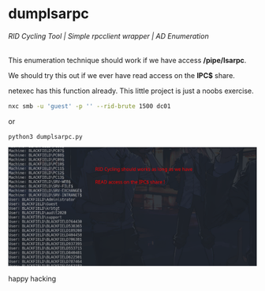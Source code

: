 # dumplsarpc
###### RID Cycling Tool | Simple rpcclient wrapper | AD Enumeration


This enumeration technique should work if we have access **/pipe/lsarpc**.  

We should try this out if we ever have read access on the **IPC$** share.  

netexec has this function already. This little project is just a noobs exercise.

```sh
nxc smb -u 'guest' -p '' --rid-brute 1500 dc01
```

or

```
python3 dumplsarpc.py
```

![](example.png)

happy hacking
